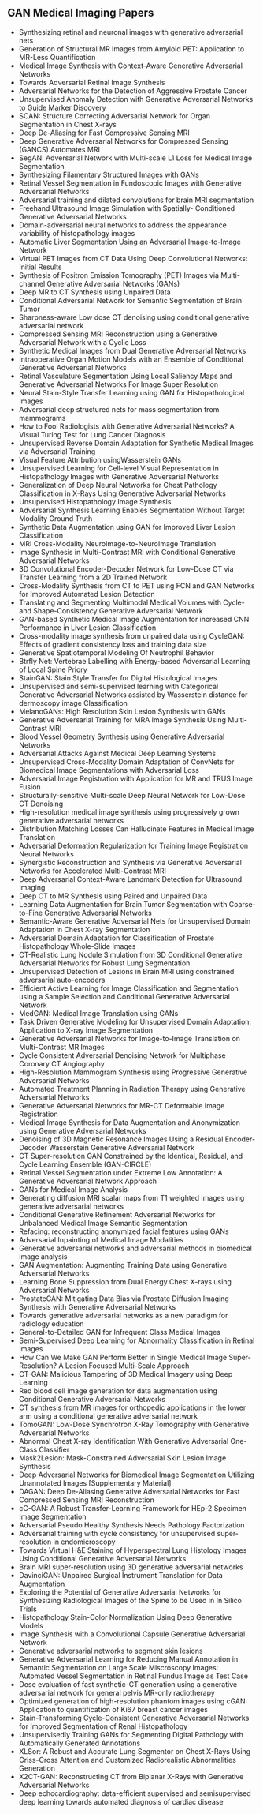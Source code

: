 <h2>GAN Medical Imaging Papers </h2>



<ul>

                             

 <li><a target="_blank" href="https://github.com/manjunath5496/GAN-Medical-Imaging-Papers/blob/master/gan(1).pdf" style="text-decoration:none;">Synthesizing retinal and neuronal images with generative adversarial nets</a></li>

 <li><a target="_blank" href="https://github.com/manjunath5496/GAN-Medical-Imaging-Papers/blob/master/gan(2).pdf" style="text-decoration:none;">Generation of Structural MR Images from Amyloid PET: Application to MR-Less Quantification</a></li>

<li><a target="_blank" href="https://github.com/manjunath5496/GAN-Medical-Imaging-Papers/blob/master/gan(3).pdf" style="text-decoration:none;">Medical Image Synthesis with Context-Aware Generative Adversarial Networks</a></li>
 <li><a target="_blank" href="https://github.com/manjunath5496/GAN-Medical-Imaging-Papers/blob/master/gan(4).pdf" style="text-decoration:none;">Towards Adversarial Retinal Image Synthesis</a></li>                              
<li><a target="_blank" href="https://github.com/manjunath5496/GAN-Medical-Imaging-Papers/blob/master/gan(5).pdf" style="text-decoration:none;">Adversarial Networks for the Detection of Aggressive Prostate Cancer</a></li>
<li><a target="_blank" href="https://github.com/manjunath5496/GAN-Medical-Imaging-Papers/blob/master/gan(6).pdf" style="text-decoration:none;">Unsupervised Anomaly Detection with Generative Adversarial Networks to Guide Marker Discovery</a></li>
 <li><a target="_blank" href="https://github.com/manjunath5496/GAN-Medical-Imaging-Papers/blob/master/gan(7).pdf" style="text-decoration:none;">SCAN: Structure Correcting Adversarial Network for Organ Segmentation in Chest X-rays</a></li>

 <li><a target="_blank" href="https://github.com/manjunath5496/GAN-Medical-Imaging-Papers/blob/master/gan(8).pdf" style="text-decoration:none;"> Deep De-Aliasing for Fast Compressive Sensing MRI </a></li>
   <li><a target="_blank" href="https://github.com/manjunath5496/GAN-Medical-Imaging-Papers/blob/master/gan(9).pdf" style="text-decoration:none;">Deep Generative Adversarial Networks for Compressed Sensing (GANCS) Automates MRI</a></li>
  
   
 <li><a target="_blank" href="https://github.com/manjunath5496/GAN-Medical-Imaging-Papers/blob/master/gan(10).pdf" style="text-decoration:none;">SegAN: Adversarial Network with Multi-scale L1 Loss for Medical Image Segmentation</a></li>                              
<li><a target="_blank" href="https://github.com/manjunath5496/GAN-Medical-Imaging-Papers/blob/master/gan(11).pdf" style="text-decoration:none;">Synthesizing Filamentary Structured Images with GANs</a></li>
<li><a target="_blank" href="https://github.com/manjunath5496/GAN-Medical-Imaging-Papers/blob/master/gan(12).pdf" style="text-decoration:none;">Retinal Vessel Segmentation in Fundoscopic Images with Generative Adversarial Networks</a></li>
<li><a target="_blank" href="https://github.com/manjunath5496/GAN-Medical-Imaging-Papers/blob/master/gan(13).pdf" style="text-decoration:none;">Adversarial training and dilated convolutions for brain MRI segmentation</a></li>

<li><a target="_blank" href="https://github.com/manjunath5496/GAN-Medical-Imaging-Papers/blob/master/gan(14).pdf" style="text-decoration:none;">Freehand Ultrasound Image Simulation with Spatially- Conditioned Generative Adversarial Networks</a></li>
                              
<li><a target="_blank" href="https://github.com/manjunath5496/GAN-Medical-Imaging-Papers/blob/master/gan(15).pdf" style="text-decoration:none;">Domain-adversarial neural networks to address the appearance variability of histopathology images</a></li>

<li><a target="_blank" href="https://github.com/manjunath5496/GAN-Medical-Imaging-Papers/blob/master/gan(16).pdf" style="text-decoration:none;">Automatic Liver Segmentation Using an Adversarial Image-to-Image Network</a></li>

  <li><a target="_blank" href="https://github.com/manjunath5496/GAN-Medical-Imaging-Papers/blob/master/gan(17).pdf" style="text-decoration:none;">Virtual PET Images from CT Data Using Deep Convolutional Networks: Initial Results</a></li>   
  
<li><a target="_blank" href="https://github.com/manjunath5496/GAN-Medical-Imaging-Papers/blob/master/gan(18).pdf" style="text-decoration:none;">Synthesis of Positron Emission Tomography (PET) Images via Multi-channel Generative Adversarial Networks (GANs)</a></li> 

  
<li><a target="_blank" href="https://github.com/manjunath5496/GAN-Medical-Imaging-Papers/blob/master/gan(19).pdf" style="text-decoration:none;">Deep MR to CT Synthesis using Unpaired Data</a></li> 

<li><a target="_blank" href="https://github.com/manjunath5496/GAN-Medical-Imaging-Papers/blob/master/gan(20).pdf" style="text-decoration:none;">Conditional Adversarial Network for Semantic Segmentation of Brain Tumor</a></li>

<li><a target="_blank" href="https://github.com/manjunath5496/GAN-Medical-Imaging-Papers/blob/master/gan(21).pdf" style="text-decoration:none;">Sharpness-aware Low dose CT denoising using conditional generative adversarial network</a></li>
<li><a target="_blank" href="https://github.com/manjunath5496/GAN-Medical-Imaging-Papers/blob/master/gan(22).pdf" style="text-decoration:none;">Compressed Sensing MRI Reconstruction using a Generative Adversarial Network with a Cyclic Loss</a></li> 
 <li><a target="_blank" href="https://github.com/manjunath5496/GAN-Medical-Imaging-Papers/blob/master/gan(23).pdf" style="text-decoration:none;">Synthetic Medical Images from Dual Generative Adversarial Networks</a></li> 
 

   <li><a target="_blank" href="https://github.com/manjunath5496/GAN-Medical-Imaging-Papers/blob/master/gan(24).pdf" style="text-decoration:none;">Intraoperative Organ Motion Models with an Ensemble of Conditional Generative Adversarial Networks</a></li>
 
   <li><a target="_blank" href="https://github.com/manjunath5496/GAN-Medical-Imaging-Papers/blob/master/gan(25).pdf" style="text-decoration:none;">Retinal Vasculature Segmentation Using Local Saliency Maps and Generative Adversarial Networks For Image Super Resolution</a></li>                              
 <li><a target="_blank" href="https://github.com/manjunath5496/GAN-Medical-Imaging-Papers/blob/master/gan(26).pdf" style="text-decoration:none;">Neural Stain-Style Transfer Learning using GAN for Histopathological Images</a></li>
 <li><a target="_blank" href="https://github.com/manjunath5496/GAN-Medical-Imaging-Papers/blob/master/gan(27).pdf" style="text-decoration:none;">Adversarial deep structured nets for mass segmentation from mammograms</a></li>
   
 
   <li><a target="_blank" href="https://github.com/manjunath5496/GAN-Medical-Imaging-Papers/blob/master/gan(28).pdf" style="text-decoration:none;">How to Fool Radiologists with Generative Adversarial Networks? A Visual Turing Test for Lung Cancer Diagnosis</a></li>
 
   <li><a target="_blank" href="https://github.com/manjunath5496/GAN-Medical-Imaging-Papers/blob/master/gan(29).pdf" style="text-decoration:none;">Unsupervised Reverse Domain Adaptation for Synthetic Medical Images via Adversarial Training </a></li>                              

  <li><a target="_blank" href="https://github.com/manjunath5496/GAN-Medical-Imaging-Papers/blob/master/gan(30).pdf" style="text-decoration:none;">Visual Feature Attribution usingWasserstein GANs</a></li>
 
   <li><a target="_blank" href="https://github.com/manjunath5496/GAN-Medical-Imaging-Papers/blob/master/gan(31).pdf" style="text-decoration:none;">Unsupervised Learning for Cell-level Visual Representation in Histopathology Images with Generative Adversarial Networks</a></li> 
    <li><a target="_blank" href="https://github.com/manjunath5496/GAN-Medical-Imaging-Papers/blob/master/gan(32).pdf" style="text-decoration:none;">Generalization of Deep Neural Networks for Chest Pathology Classification in X-Rays Using Generative Adversarial Networks</a></li> 

   <li><a target="_blank" href="https://github.com/manjunath5496/GAN-Medical-Imaging-Papers/blob/master/gan(33).pdf" style="text-decoration:none;">Unsupervised Histopathology Image Synthesis</a></li>                              

  <li><a target="_blank" href="https://github.com/manjunath5496/GAN-Medical-Imaging-Papers/blob/master/gan(34).pdf" style="text-decoration:none;">Adversarial Synthesis Learning Enables Segmentation Without Target Modality Ground Truth</a></li> 
 
  <li><a target="_blank" href="https://github.com/manjunath5496/GAN-Medical-Imaging-Papers/blob/master/gan(35).pdf" style="text-decoration:none;">Synthetic Data Augmentation using GAN for Improved Liver Lesion Classification</a></li> 

  <li><a target="_blank" href="https://github.com/manjunath5496/GAN-Medical-Imaging-Papers/blob/master/gan(36).pdf" style="text-decoration:none;">MRI Cross-Modality
NeuroImage-to-NeuroImage Translation</a></li> 
 
<li><a target="_blank" href="https://github.com/manjunath5496/GAN-Medical-Imaging-Papers/blob/master/gan(37).pdf" style="text-decoration:none;">Image Synthesis in Multi-Contrast MRI with Conditional Generative Adversarial Networks</a></li>
 <li><a target="_blank" href="https://github.com/manjunath5496/GAN-Medical-Imaging-Papers/blob/master/gan(38).pdf" style="text-decoration:none;">3D Convolutional Encoder-Decoder Network for Low-Dose CT via Transfer Learning from a 2D Trained Network</a></li>
<li><a target="_blank" href="https://github.com/manjunath5496/GAN-Medical-Imaging-Papers/blob/master/gan(39).pdf" style="text-decoration:none;">Cross-Modality Synthesis from CT to PET using FCN and GAN Networks for Improved Automated Lesion Detection</a></li>
 <li><a target="_blank" href="https://github.com/manjunath5496/GAN-Medical-Imaging-Papers/blob/master/gan(40).pdf" style="text-decoration:none;">Translating and Segmenting Multimodal Medical Volumes with Cycle- and Shape-Consistency Generative Adversarial Network</a></li>                              
<li><a target="_blank" href="https://github.com/manjunath5496/GAN-Medical-Imaging-Papers/blob/master/gan(41).pdf" style="text-decoration:none;">GAN-based Synthetic Medical Image Augmentation for increased CNN Performance in Liver Lesion Classification</a></li>
<li><a target="_blank" href="https://github.com/manjunath5496/GAN-Medical-Imaging-Papers/blob/master/gan(42).pdf" style="text-decoration:none;">Cross-modality image synthesis from unpaired data using CycleGAN: Effects of gradient consistency loss and training data size</a></li>
 
  <li><a target="_blank" href="https://github.com/manjunath5496/GAN-Medical-Imaging-Papers/blob/master/gan(43).pdf" style="text-decoration:none;">Generative Spatiotemporal Modeling Of Neutrophil Behavior</a></li>
 <li><a target="_blank" href="https://github.com/manjunath5496/GAN-Medical-Imaging-Papers/blob/master/gan(44).pdf" style="text-decoration:none;">Btrfly Net: Vertebrae Labelling with Energy-based Adversarial Learning of Local Spine Priory</a></li>
   <li><a target="_blank" href="https://github.com/manjunath5496/GAN-Medical-Imaging-Papers/blob/master/gan(45).pdf" style="text-decoration:none;">StainGAN: Stain Style Transfer for Digital Histological Images</a></li>  
   
<li><a target="_blank" href="https://github.com/manjunath5496/GAN-Medical-Imaging-Papers/blob/master/gan(46).pdf" style="text-decoration:none;">Unsupervised and semi-supervised learning with Categorical Generative Adversarial Networks assisted by Wasserstein distance for dermoscopy image Classification</a></li> 
                             
<li><a target="_blank" href="https://github.com/manjunath5496/GAN-Medical-Imaging-Papers/blob/master/gan(47).pdf" style="text-decoration:none;">MelanoGANs: High Resolution Skin Lesion Synthesis with GANs</a></li>
<li><a target="_blank" href="https://github.com/manjunath5496/GAN-Medical-Imaging-Papers/blob/master/gan(48).pdf" style="text-decoration:none;">Generative Adversarial Training for MRA Image Synthesis Using Multi-Contrast MRI</a></li>

<li><a target="_blank" href="https://github.com/manjunath5496/GAN-Medical-Imaging-Papers/blob/master/gan(49).pdf" style="text-decoration:none;">Blood Vessel Geometry Synthesis using Generative Adversarial Networks</a></li>
                              
<li><a target="_blank" href="https://github.com/manjunath5496/GAN-Medical-Imaging-Papers/blob/master/gan(50).pdf" style="text-decoration:none;">Adversarial Attacks Against Medical Deep Learning Systems</a></li>
<li><a target="_blank" href="https://github.com/manjunath5496/GAN-Medical-Imaging-Papers/blob/master/gan(51).pdf" style="text-decoration:none;">Unsupervised Cross-Modality Domain Adaptation of ConvNets for Biomedical Image Segmentations with Adversarial Loss</a></li>
<li><a target="_blank" href="https://github.com/manjunath5496/GAN-Medical-Imaging-Papers/blob/master/gan(52).pdf" style="text-decoration:none;">Adversarial Image Registration with Application for MR and TRUS Image Fusion</a></li>

<li><a target="_blank" href="https://github.com/manjunath5496/GAN-Medical-Imaging-Papers/blob/master/gan(53).pdf" style="text-decoration:none;">Structurally-sensitive Multi-scale Deep Neural Network for Low-Dose CT Denoising</a></li>
 
<li><a target="_blank" href="https://github.com/manjunath5496/GAN-Medical-Imaging-Papers/blob/master/gan(54).pdf" style="text-decoration:none;">High-resolution medical image synthesis using progressively grown generative adversarial networks</a></li>

<li><a target="_blank" href="https://github.com/manjunath5496/GAN-Medical-Imaging-Papers/blob/master/gan(55).pdf" style="text-decoration:none;">Distribution Matching Losses Can Hallucinate Features in Medical Image Translation</a></li>
 
  <li><a target="_blank" href="https://github.com/manjunath5496/GAN-Medical-Imaging-Papers/blob/master/gan(56).pdf" style="text-decoration:none;">Adversarial Deformation Regularization for Training Image Registration Neural Networks </a></li>                              

  <li><a target="_blank" href="https://github.com/manjunath5496/GAN-Medical-Imaging-Papers/blob/master/gan(57).pdf" style="text-decoration:none;">Synergistic Reconstruction and Synthesis via Generative Adversarial Networks for Accelerated Multi-Contrast MRI</a></li>
 
   <li><a target="_blank" href="https://github.com/manjunath5496/GAN-Medical-Imaging-Papers/blob/master/gan(58).pdf" style="text-decoration:none;">Deep Adversarial Context-Aware Landmark Detection for Ultrasound Imaging</a></li>
    <li><a target="_blank" href="https://github.com/manjunath5496/GAN-Medical-Imaging-Papers/blob/master/gan(59).pdf" style="text-decoration:none;">Deep CT to MR Synthesis using Paired and Unpaired Data</a></li>
 
  <li><a target="_blank" href="https://github.com/manjunath5496/GAN-Medical-Imaging-Papers/blob/master/gan(60).pdf" style="text-decoration:none;">Learning Data Augmentation for Brain Tumor Segmentation with Coarse-to-Fine Generative Adversarial Networks </a></li>
 
   <li><a target="_blank" href="https://github.com/manjunath5496/GAN-Medical-Imaging-Papers/blob/master/gan(61).pdf" style="text-decoration:none;"> Semantic-Aware Generative Adversarial Nets for Unsupervised Domain Adaptation in Chest X-ray Segmentation</a></li>
 
   <li><a target="_blank" href="https://github.com/manjunath5496/GAN-Medical-Imaging-Papers/blob/master/gan(62).pdf" style="text-decoration:none;">Adversarial Domain Adaptation for Classification of Prostate Histopathology Whole-Slide Images</a></li>
 
   <li><a target="_blank" href="https://github.com/manjunath5496/GAN-Medical-Imaging-Papers/blob/master/gan(63).pdf" style="text-decoration:none;">CT-Realistic Lung Nodule Simulation from 3D Conditional Generative Adversarial Networks for Robust Lung Segmentation</a></li>                              

  <li><a target="_blank" href="https://github.com/manjunath5496/GAN-Medical-Imaging-Papers/blob/master/gan(64).pdf" style="text-decoration:none;">Unsupervised Detection of Lesions in Brain MRI using constrained adversarial auto-encoders</a></li>
 
   <li><a target="_blank" href="https://github.com/manjunath5496/GAN-Medical-Imaging-Papers/blob/master/gan(65).pdf" style="text-decoration:none;">Efficient Active Learning for Image Classification and Segmentation using a Sample Selection and Conditional Generative Adversarial Network </a></li> 

   <li><a target="_blank" href="https://github.com/manjunath5496/GAN-Medical-Imaging-Papers/blob/master/gan(66).pdf" style="text-decoration:none;">MedGAN: Medical Image Translation using GANs</a></li> 
 
   <li><a target="_blank" href="https://github.com/manjunath5496/GAN-Medical-Imaging-Papers/blob/master/gan(67).pdf" style="text-decoration:none;">Task Driven Generative Modeling for Unsupervised Domain Adaptation: Application to X-ray Image Segmentation</a></li>                              

  <li><a target="_blank" href="https://github.com/manjunath5496/GAN-Medical-Imaging-Papers/blob/master/gan(68).pdf" style="text-decoration:none;">Generative Adversarial Networks for Image-to-Image Translation on Multi-Contrast MR Images</a></li> 
 
  
   <li><a target="_blank" href="https://github.com/manjunath5496/GAN-Medical-Imaging-Papers/blob/master/gan(69).pdf" style="text-decoration:none;">Cycle Consistent Adversarial Denoising Network for Multiphase Coronary CT Angiography</a></li>                              

  <li><a target="_blank" href="https://github.com/manjunath5496/GAN-Medical-Imaging-Papers/blob/master/gan(70).pdf" style="text-decoration:none;">High-Resolution Mammogram Synthesis using Progressive Generative Adversarial Networks</a></li> 
  
 
 <li><a target="_blank" href="https://github.com/manjunath5496/GAN-Medical-Imaging-Papers/blob/master/gan(71).pdf" style="text-decoration:none;">Automated Treatment Planning in Radiation Therapy using Generative Adversarial Networks</a></li>
 
 <li><a target="_blank" href="https://github.com/manjunath5496/GAN-Medical-Imaging-Papers/blob/master/gan(72).pdf" style="text-decoration:none;">Generative Adversarial Networks for MR-CT Deformable Image Registration</a></li> 
 
 
 <li><a target="_blank" href="https://github.com/manjunath5496/GAN-Medical-Imaging-Papers/blob/master/gan(73).pdf" style="text-decoration:none;">Medical Image Synthesis for Data Augmentation and Anonymization using Generative Adversarial Networks</a></li>
  <li><a target="_blank" href="https://github.com/manjunath5496/GAN-Medical-Imaging-Papers/blob/master/gan(74).pdf" style="text-decoration:none;">Denoising of 3D Magnetic Resonance Images Using a Residual Encoder-Decoder Wasserstein Generative Adversarial Network</a></li>
    <li><a target="_blank" href="https://github.com/manjunath5496/GAN-Medical-Imaging-Papers/blob/master/gan(75).pdf" style="text-decoration:none;">CT Super-resolution GAN Constrained by the Identical, Residual, and Cycle Learning Ensemble (GAN-CIRCLE)</a></li>                        
<li><a target="_blank" href="https://github.com/manjunath5496/GAN-Medical-Imaging-Papers/blob/master/gan(76).pdf" style="text-decoration:none;">Retinal Vessel Segmentation under Extreme Low Annotation: A Generative Adversarial Network Approach</a></li>

 <li><a target="_blank" href="https://github.com/manjunath5496/GAN-Medical-Imaging-Papers/blob/master/gan(77).pdf" style="text-decoration:none;">GANs for Medical Image Analysis</a></li> 
 
 
 <li><a target="_blank" href="https://github.com/manjunath5496/GAN-Medical-Imaging-Papers/blob/master/gan(78).pdf" style="text-decoration:none;">Generating diffusion MRI scalar maps from T1 weighted images using generative adversarial networks</a></li>
  <li><a target="_blank" href="https://github.com/manjunath5496/GAN-Medical-Imaging-Papers/blob/master/gan(79).pdf" style="text-decoration:none;">Conditional Generative Refinement Adversarial Networks for Unbalanced Medical Image Semantic Segmentation</a></li>


 <li><a target="_blank" href="https://github.com/manjunath5496/GAN-Medical-Imaging-Papers/blob/master/gan(80).pdf" style="text-decoration:none;">Refacing: reconstructing anonymized facial features using GANs</a></li> 
 
 
 <li><a target="_blank" href="https://github.com/manjunath5496/GAN-Medical-Imaging-Papers/blob/master/gan(81).pdf" style="text-decoration:none;">Adversarial Inpainting of Medical Image Modalities</a></li>
  <li><a target="_blank" href="https://github.com/manjunath5496/GAN-Medical-Imaging-Papers/blob/master/gan(82).pdf" style="text-decoration:none;">Generative adversarial networks and adversarial methods in biomedical image analysis</a></li>

 <li><a target="_blank" href="https://github.com/manjunath5496/GAN-Medical-Imaging-Papers/blob/master/gan(83).pdf" style="text-decoration:none;">GAN Augmentation: Augmenting Training Data using Generative Adversarial Networks</a></li>
  <li><a target="_blank" href="https://github.com/manjunath5496/GAN-Medical-Imaging-Papers/blob/master/gan(84).pdf" style="text-decoration:none;">Learning Bone Suppression from Dual Energy Chest X-rays using Adversarial Networks</a></li>

 <li><a target="_blank" href="https://github.com/manjunath5496/GAN-Medical-Imaging-Papers/blob/master/gan(85).pdf" style="text-decoration:none;">ProstateGAN: Mitigating Data Bias via Prostate Diffusion Imaging Synthesis with Generative Adversarial Networks</a></li>
  <li><a target="_blank" href="https://github.com/manjunath5496/GAN-Medical-Imaging-Papers/blob/master/gan(86).pdf" style="text-decoration:none;">Towards generative adversarial networks as a new paradigm for radiology education</a></li>

 <li><a target="_blank" href="https://github.com/manjunath5496/GAN-Medical-Imaging-Papers/blob/master/gan(87).pdf" style="text-decoration:none;">General-to-Detailed GAN for
Infrequent Class Medical Images</a></li>
  <li><a target="_blank" href="https://github.com/manjunath5496/GAN-Medical-Imaging-Papers/blob/master/gan(88).pdf" style="text-decoration:none;">Semi-Supervised Deep Learning for Abnormality Classification in Retinal Images</a></li>
  <li><a target="_blank" href="https://github.com/manjunath5496/GAN-Medical-Imaging-Papers/blob/master/gan(89).pdf" style="text-decoration:none;">How Can We Make GAN Perform Better in Single Medical Image Super-Resolution? A Lesion Focused Multi-Scale Approach</a></li>
  
  
  <li><a target="_blank" href="https://github.com/manjunath5496/GAN-Medical-Imaging-Papers/blob/master/gan(90).pdf" style="text-decoration:none;"> CT-GAN: Malicious Tampering of 3D Medical Imagery using Deep Learning</a></li>
  <li><a target="_blank" href="https://github.com/manjunath5496/GAN-Medical-Imaging-Papers/blob/master/gan(91).pdf" style="text-decoration:none;">Red blood cell image generation for data augmentation using Conditional Generative Adversarial Networks</a></li>

 <li><a target="_blank" href="https://github.com/manjunath5496/GAN-Medical-Imaging-Papers/blob/master/gan(92).pdf" style="text-decoration:none;">CT synthesis from MR images for orthopedic applications in the lower arm using a conditional generative adversarial network</a></li>
  <li><a target="_blank" href="https://github.com/manjunath5496/GAN-Medical-Imaging-Papers/blob/master/gan(93).pdf" style="text-decoration:none;"> TomoGAN: Low-Dose Synchrotron X-Ray Tomography with Generative Adversarial Networks</a></li>
  <li><a target="_blank" href="https://github.com/manjunath5496/GAN-Medical-Imaging-Papers/blob/master/gan(94).pdf" style="text-decoration:none;">Abnormal Chest X-ray Identification With Generative Adversarial One-Class Classifier</a></li> 
  
   <li><a target="_blank" href="https://github.com/manjunath5496/GAN-Medical-Imaging-Papers/blob/master/gan(95).pdf" style="text-decoration:none;">Mask2Lesion: Mask-Constrained Adversarial Skin Lesion Image Synthesis</a></li>  
  
<li><a target="_blank" href="https://github.com/manjunath5496/GAN-Medical-Imaging-Papers/blob/master/gan(96).pdf" style="text-decoration:none;">Deep Adversarial Networks for Biomedical Image Segmentation Utilizing Unannotated Images [Supplementary Material]</a></li> 
  
  
<li><a target="_blank" href="https://github.com/manjunath5496/GAN-Medical-Imaging-Papers/blob/master/gan(97).pdf" style="text-decoration:none;">DAGAN: Deep De-Aliasing Generative Adversarial Networks for Fast Compressed Sensing MRI Reconstruction</a></li>


 <li><a target="_blank" href="https://github.com/manjunath5496/GAN-Medical-Imaging-Papers/blob/master/gan(98).pdf" style="text-decoration:none;">cC-GAN: A Robust Transfer-Learning Framework for HEp-2 Specimen Image Segmentation</a></li> 
  
   <li><a target="_blank" href="https://github.com/manjunath5496/GAN-Medical-Imaging-Papers/blob/master/gan(99).pdf" style="text-decoration:none;">Adversarial Pseudo Healthy Synthesis Needs Pathology Factorization</a></li>  
  
<li><a target="_blank" href="https://github.com/manjunath5496/GAN-Medical-Imaging-Papers/blob/master/gan(100).pdf" style="text-decoration:none;">Adversarial training with cycle consistency for unsupervised super-resolution in endomicroscopy</a></li>  
  
 <li><a target="_blank" href="https://github.com/manjunath5496/GAN-Medical-Imaging-Papers/blob/master/gan(101).pdf" style="text-decoration:none;">Towards Virtual H&E Staining of Hyperspectral Lung Histology Images Using Conditional Generative Adversarial Networks</a></li> 
  
   <li><a target="_blank" href="https://github.com/manjunath5496/GAN-Medical-Imaging-Papers/blob/master/gan(102).pdf" style="text-decoration:none;">Brain MRI super-resolution using 3D generative adversarial networks</a></li> 
  
   
 <li><a target="_blank" href="https://github.com/manjunath5496/GAN-Medical-Imaging-Papers/blob/master/gan(103).pdf" style="text-decoration:none;">DavinciGAN: Unpaired Surgical Instrument Translation for Data Augmentation</a></li> 
  
   <li><a target="_blank" href="https://github.com/manjunath5496/GAN-Medical-Imaging-Papers/blob/master/gan(104).pdf" style="text-decoration:none;">Exploring the Potential of Generative Adversarial Networks for Synthesizing Radiological Images of the Spine to be Used in In Silico Trials</a></li>  
   
 <li><a target="_blank" href="https://github.com/manjunath5496/GAN-Medical-Imaging-Papers/blob/master/gan(105).pdf" style="text-decoration:none;">Histopathology Stain-Color Normalization Using Deep Generative Models</a></li> 
 
<li><a target="_blank" href="https://github.com/manjunath5496/GAN-Medical-Imaging-Papers/blob/master/gan(106).pdf" style="text-decoration:none;">Image Synthesis with a Convolutional Capsule Generative Adversarial Network</a></li> 
  
   <li><a target="_blank" href="https://github.com/manjunath5496/GAN-Medical-Imaging-Papers/blob/master/gan(107).pdf" style="text-decoration:none;">Generative adversarial networks to segment skin lesions</a></li> 
  
   
 <li><a target="_blank" href="https://github.com/manjunath5496/GAN-Medical-Imaging-Papers/blob/master/gan(108).pdf" style="text-decoration:none;">Generative Adversarial Learning for Reducing Manual Annotation in Semantic Segmentation on Large Scale Miscroscopy Images: Automated Vessel Segmentation in Retinal Fundus Image as Test Case</a></li> 
  
   <li><a target="_blank" href="https://github.com/manjunath5496/GAN-Medical-Imaging-Papers/blob/master/gan(109).pdf" style="text-decoration:none;">Dose evaluation of fast synthetic-CT generation using a generative adversarial network for general pelvis MR-only radiotherapy</a></li>  
   
 <li><a target="_blank" href="https://github.com/manjunath5496/GAN-Medical-Imaging-Papers/blob/master/gan(110).pdf" style="text-decoration:none;">Optimized generation of high-resolution phantom images using cGAN: Application to quantification of Ki67 breast cancer images </a></li>  
   
<li><a target="_blank" href="https://github.com/manjunath5496/GAN-Medical-Imaging-Papers/blob/master/gan(111).pdf" style="text-decoration:none;">Stain-Transforming Cycle-Consistent Generative Adversarial Networks for Improved Segmentation of Renal Histopathology</a></li> 
  
   
 <li><a target="_blank" href="https://github.com/manjunath5496/GAN-Medical-Imaging-Papers/blob/master/gan(112).pdf" style="text-decoration:none;">Unsupervisedly Training GANs for Segmenting Digital Pathology with Automatically Generated Annotations</a></li> 
  
   <li><a target="_blank" href="https://github.com/manjunath5496/GAN-Medical-Imaging-Papers/blob/master/gan(113).pdf" style="text-decoration:none;">XLSor: A Robust and Accurate Lung Segmentor on Chest X-Rays Using Criss-Cross Attention and Customized Radiorealistic Abnormalities Generation</a></li>  
   
<li><a target="_blank" href="https://github.com/manjunath5496/GAN-Medical-Imaging-Papers/blob/master/gan(114).pdf" style="text-decoration:none;">X2CT-GAN: Reconstructing CT from Biplanar X-Rays with Generative Adversarial Networks</a></li>
 <li><a target="_blank" href="https://github.com/manjunath5496/GAN-Medical-Imaging-Papers/blob/master/gan(115).pdf" style="text-decoration:none;">Deep echocardiography: data-efficient supervised and semisupervised deep learning towards automated diagnosis of cardiac disease</a></li>  
   </ul>

